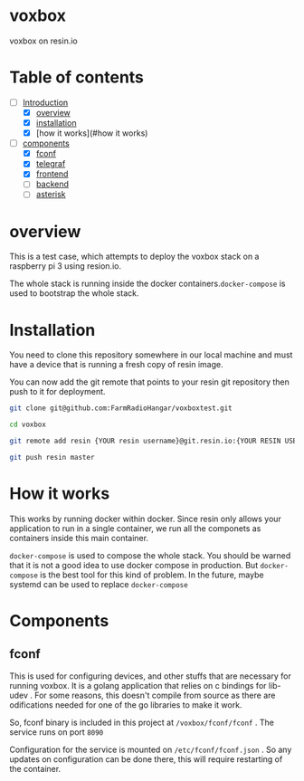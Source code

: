 # voxbox
voxbox on resin.io


# Table of contents
- [ ] [Introduction]()
  - [x] [overview](#overview)
  - [x] [installation](#installation)
  - [x] [how it works](#how it works)
- [ ] [components](#components)
  - [x] [fconf](#fconf)
  - [x] [telegraf](#telegraf)
  - [x] [frontend](#frontend)
  - [ ] [backend](#backend)
  - [ ] [asterisk](#asterisk)

# overview
This is a test case, which attempts to deploy the voxbox stack on a raspberry pi
3 using resion.io.

The whole stack is running inside the docker containers.`docker-compose` is used
to bootstrap the whole stack.

# Installation

You need to clone this repository somewhere in our local machine and must have a
device that is running a fresh copy of resin image.

You can now add the  git remote that points to your resin git repository then
push to it for deployment.

```bash
git clone git@github.com:FarmRadioHangar/voxboxtest.git

cd voxbox

git remote add resin {YOUR resin username}@git.resin.io:{YOUR RESIN USERNAME}/{YOUR APPLICATION NAME}.git

git push resin master
```

# How it works

This works by running docker within docker. Since resin only allows your
application to run in a single container, we run all the componets as containers
inside this main container.

`docker-compose` is used to compose the whole stack. You should be warned that
it is not a good idea to use docker compose in production. But `docker-compose`
is the best tool for this kind of problem. In the future, maybe systemd can be
used to replace `docker-compose`


# Components

## fconf
This is used for configuring devices, and other stuffs that are necessary for
running voxbox. It is a golang application that relies on c bindings for
lib-udev . For some reasons, this doesn't compile from source as there are
odifications needed for one of the go libraries to make it work.

So, fconf binary is included in this project at `/voxbox/fconf/fconf` . The
service runs on port `8090`

Configuration for the service is mounted on `/etc/fconf/fconf.json` . So any
updates on configuration can be done there, this will require restarting of the
container.
